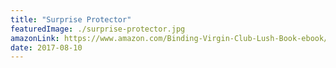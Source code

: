 ```yaml
---
title: "Surprise Protector"
featuredImage: ./surprise-protector.jpg
amazonLink: https://www.amazon.com/Binding-Virgin-Club-Lush-Book-ebook/dp/B07QL1Z24F
date: 2017-08-10
---
```






